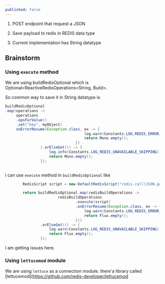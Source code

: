 ```yaml
---
published: false
---
```



1. POST endpoint that request a JSON

2. Save payload to redis in REDIS data type

3. Current implementation has String datatype

## Brainstorm

### Using `execute` method

We are using buildRedisOptional which is Optional<ReactiveRedisOperations<String, Build>. 

So common way to save it in String datatype is 

```java
buildRedisOptional
.map(operations -> 
     operations
     .opsForValue()
     .set("key", myObject)
     onErrorResume(Exception.class, ex -> {
                                    log.warn(Constants.LOG_REDIS_ERROR_IGNORING + ex.getMessage());
                                    return Mono.empty();
                                })
                ).orElseGet(() -> {
                    log.info(Constants.LOG_REDIS_UNAVAILABLE_SKIPPING);
                    return Mono.empty();
                });
     
```

I can use `execute` method in `buildRedisOptional` like

```java
        RedisScript script = new DefaultRedisScript("redis.call(JSON.get key)");

        return buildRedisOptional.map(redisBuildOperations ->
                        redisBuildOperations
                                .execute(script)
                                .onErrorResume(Exception.class, ex -> {
                                    log.warn(Constants.LOG_REDIS_ERROR_IGNORING, ex);
                                    return Flux.empty();
                                }))
                .orElseGet(() -> {
                    log.warn(Constants.LOG_REDIS_UNAVAILABLE_SKIPPING);
                    return Flux.empty();
                });

```

I am getting issues here.

### Using `lettucemod` module

We are using `lettuce` as a connection module. there'a library called [lettucemod](https://github.com/redis-developer/lettucemod




